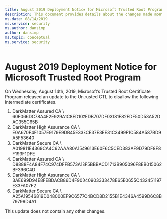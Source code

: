 ```yaml
---
title: August 2019 Deployment Notice for Microsoft Trusted Root Program
description: This document provides details about the changes made monthly to the root store.
ms.date: 08/14/2019
ms.service: security
ms.author: dansimp
author: dansimp
ms.topic: conceptual
ms.service: security
---
```


# August 2019 Deployment Notice for Microsoft Trusted Root Program

On Wednesday, August 14th, 2019, Microsoft’s Trusted Root Certificate Program released an update to the Untrusted CTL to disallow the following intermediate certificates.

1.	DarkMatter Assured CA \ 60F066DC78A4E2E929A1C8ED102EDB707DF03181F82FDF50D53A52DAC355C65B
2.	DarkMatter High Assurance CA \ E0A670F4F1057E9179E9DB45E333CE37E3EE31C3499F1C584A587BD9A5F53640 
3.	DarkMatter Secure CA \ A019811E4369CA4C62AAA80A1549613E60F6C5CED383AF9D79DF8F8F193F1DFE 
4.	DarkMatter Assured CA \ D8888F4A84F74C974DFFB573A1BF5BBBACD1713B905096F8EB015062BF396C4D 
5.	DarkMatter High Assurance CA \ 3AE699D94E8FEBDACB86D4F90D40903333478E65E0655C432451197E33FA07F2 
6.	DarkMatter Secure CA \ A25A19546819D048000EF9C6577C4BCD8D2155B1E4346A4599D6C8B79799D4A1

This update does not contain any other changes.
